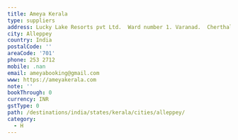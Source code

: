 ```yaml
---
title: Ameya Kerala
type: suppliers
address: Lucky Lake Resorts pvt Ltd.  Ward number 1. Varanad.  Cherthala
city: Alleppey
country: India
postalCode: ''
areaCode: '701'
phone: 253 2712
mobile: .nan
email: ameyabooking@gmail.com
www: https://ameyakerala.com
note: ''
bookThrough: 0
currency: INR
gstType: 0
path: /destinations/india/states/kerala/cities/alleppey/
category:
  - H
---
```


